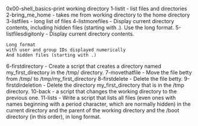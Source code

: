 0x00-shell_basics-print working directory
1-listit - list files and directories
2-bring_me_home - takes me from working directory to the home directory
3-listfiles - long list of files
4-listmorefiles - Display current directory contents, including hidden files (starting with .). Use the long format.
5-listfilesdigitonly - Display current directory contents.

    Long format
    with user and group IDs displayed numerically
    And hidden files (starting with .)
6-firstdirectory - Create a script that creates a directory named my_first_directory in the /tmp/ directory.
7-movethatfile - Move the file betty from /tmp/ to /tmp/my_first_directory
8-firstdelete - Delete the file betty.
9-firstdirdeletion - Delete the directory my_first_directory that is in the /tmp directory.
10-back - a script that changes the working directory to the previous one.
11-lists - Write a script that lists all files (even ones with names beginning with a period character, which are normally hidden) in the current directory and the parent of the working directory and the /boot directory (in this order), in long format.
